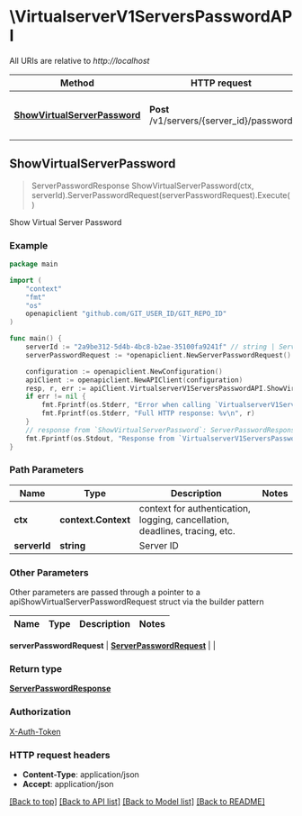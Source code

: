 # \VirtualserverV1ServersPasswordAPI

All URIs are relative to *http://localhost*

Method | HTTP request | Description
------------- | ------------- | -------------
[**ShowVirtualServerPassword**](VirtualserverV1ServersPasswordAPI.md#ShowVirtualServerPassword) | **Post** /v1/servers/{server_id}/password | Show Virtual Server Password



## ShowVirtualServerPassword

> ServerPasswordResponse ShowVirtualServerPassword(ctx, serverId).ServerPasswordRequest(serverPasswordRequest).Execute()

Show Virtual Server Password



### Example

```go
package main

import (
	"context"
	"fmt"
	"os"
	openapiclient "github.com/GIT_USER_ID/GIT_REPO_ID"
)

func main() {
	serverId := "2a9be312-5d4b-4bc8-b2ae-35100fa9241f" // string | Server ID
	serverPasswordRequest := *openapiclient.NewServerPasswordRequest() // ServerPasswordRequest | 

	configuration := openapiclient.NewConfiguration()
	apiClient := openapiclient.NewAPIClient(configuration)
	resp, r, err := apiClient.VirtualserverV1ServersPasswordAPI.ShowVirtualServerPassword(context.Background(), serverId).ServerPasswordRequest(serverPasswordRequest).Execute()
	if err != nil {
		fmt.Fprintf(os.Stderr, "Error when calling `VirtualserverV1ServersPasswordAPI.ShowVirtualServerPassword``: %v\n", err)
		fmt.Fprintf(os.Stderr, "Full HTTP response: %v\n", r)
	}
	// response from `ShowVirtualServerPassword`: ServerPasswordResponse
	fmt.Fprintf(os.Stdout, "Response from `VirtualserverV1ServersPasswordAPI.ShowVirtualServerPassword`: %v\n", resp)
}
```

### Path Parameters


Name | Type | Description  | Notes
------------- | ------------- | ------------- | -------------
**ctx** | **context.Context** | context for authentication, logging, cancellation, deadlines, tracing, etc.
**serverId** | **string** | Server ID | 

### Other Parameters

Other parameters are passed through a pointer to a apiShowVirtualServerPasswordRequest struct via the builder pattern


Name | Type | Description  | Notes
------------- | ------------- | ------------- | -------------

 **serverPasswordRequest** | [**ServerPasswordRequest**](ServerPasswordRequest.md) |  | 

### Return type

[**ServerPasswordResponse**](ServerPasswordResponse.md)

### Authorization

[X-Auth-Token](../README.md#X-Auth-Token)

### HTTP request headers

- **Content-Type**: application/json
- **Accept**: application/json

[[Back to top]](#) [[Back to API list]](../README.md#documentation-for-api-endpoints)
[[Back to Model list]](../README.md#documentation-for-models)
[[Back to README]](../README.md)


